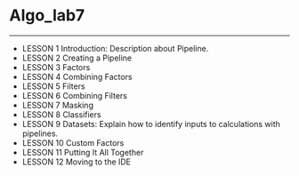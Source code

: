 # Algo_lab7
---
* LESSON 1 Introduction:
    Description about Pipeline.
* LESSON 2 Creating a Pipeline
* LESSON 3 Factors
* LESSON 4 Combining Factors
* LESSON 5 Filters
* LESSON 6 Combining Filters
* LESSON 7 Masking
* LESSON 8 Classifiers
* LESSON 9 Datasets:
    Explain how to identify inputs to calculations with pipelines.
* LESSON 10 Custom Factors
* LESSON 11 Putting It All Together
* LESSON 12 Moving to the IDE
